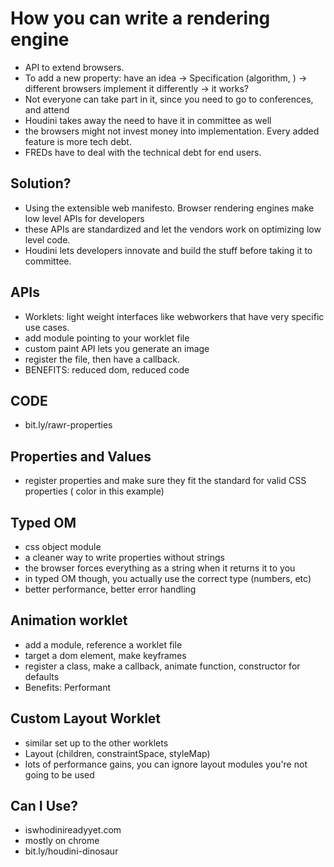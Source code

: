 # How you can write a rendering engine

  - API to extend browsers. 
  - To add a new property: have an idea -> Specification (algorithm, ) -> different browsers implement it differently -> it works?
  - Not everyone can take part in it, since you need to go to conferences, and attend
  - Houdini takes away the need to have it in committee as well
  - the browsers might not invest money into implementation. Every added feature is more tech debt. 
  - FREDs have to deal with the technical debt for end users. 

## Solution?

- Using the extensible web manifesto. Browser rendering engines make low level APIs for developers
- these APIs are standardized and let the vendors work on optimizing low level code. 
- Houdini lets developers innovate and build the stuff before taking it to committee. 

## APIs

- Worklets: light weight interfaces like webworkers that have very specific use cases. 
- add module pointing to your worklet file
- custom paint API lets you generate an image
- register the file, then have a callback. 
- BENEFITS: reduced dom, reduced code

## CODE
- bit.ly/rawr-properties

## Properties and Values

- register properties and make sure they fit the standard for valid CSS properties ( color in this example)

## Typed OM
- css object module
- a cleaner way to write properties without strings
- the browser forces everything as a string when it returns it to you
- in typed OM though, you actually use the correct type (numbers, etc)
- better performance, better error handling

## Animation worklet
- add a module, reference a worklet file
- target a dom element, make keyframes
- register a class, make a callback, animate function, constructor for defaults
- Benefits: Performant

## Custom Layout Worklet
- similar set up to the other worklets
- Layout (children, constraintSpace, styleMap)
- lots of performance gains, you can ignore layout modules you're not going to be used

## Can I Use?
- iswhodinireadyyet.com
- mostly on chrome
- bit.ly/houdini-dinosaur
